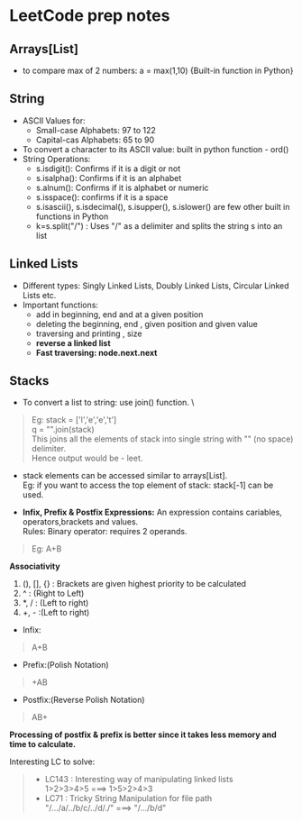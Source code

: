 # LeetCode prep notes

## Arrays[List]
* to compare max of 2 numbers: a = max(1,10) {Built-in function in Python}

## String
* ASCII Values for:
  * Small-case Alphabets: 97 to 122
  * Capital-cas Alphabets: 65 to 90 
* To convert a character to its ASCII value: built in python function - ord()
* String Operations:
  * s.isdigit(): Confirms if it is a digit or not
  * s.isalpha(): Confirms if it is an alphabet
  * s.alnum(): Confirms if it is alphabet or numeric
  * s.isspace(): confirms if it is a space
  * s.isascii(), s.isdecimal(), s.isupper(), s.islower() are few other built in functions in Python
  * k=s.split("/") : Uses "/" as a delimiter and splits the string s into an list

## Linked Lists
* Different types: Singly Linked Lists, Doubly Linked Lists, Circular Linked Lists etc.
* Important functions:
  * add in beginning, end and at a given position
  * deleting the beginning, end , given position and given value
  * traversing and printing , size
  * **reverse a linked list**
  * **Fast traversing: node.next.next**



## Stacks
* To convert a list to string: use join() function. \
>Eg: stack = ['l','e','e','t'] \
     q = "".join(stack) \
This joins all the elements of stack into single string with "" (no space) delimiter. \
Hence output would be - leet.  

* stack elements can be accessed similar to arrays[List]. \
Eg: if you want to access the top element of stack: stack[-1] can be used.

* **Infix, Prefix & Postfix Expressions:** An expression contains cariables, operators,brackets and values.\
Rules: 
Binary operator: requires 2 operands.
> Eg: A+B

**Associativity**
   1. (), [], {}  : Brackets are given highest priority to be calculated 
   2. ^ : (Right to Left)
   3.  *, / : (Left to right)
   4. +, - :(Left to right)

* Infix:  <operand><operator><operand>
> A+B
* Prefix:(Polish Notation)   <operator><operand><operand>
> +AB
* Postfix:(Reverse Polish Notation)  <operand><operand><operator>
> AB+

**Processing of postfix & prefix is better since it takes less memory and time to calculate.** 

Interesting LC to solve:
>- LC143 : Interesting way of manipulating linked lists \
1>2>3>4>5 ===> 1>5>2>4>3
>- LC71 : Tricky String Manipulation for file path \
   "/.../a/../b/c/../d/./"  ===>  "/.../b/d"

